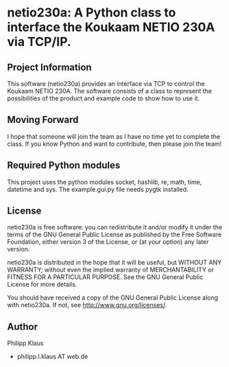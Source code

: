 # netio230a: A Python class to interface the Koukaam NETIO 230A via TCP/IP.

## Project Information

This software (netio230a) provides an interface via TCP to control 
the Koukaam NETIO 230A.
The software consists of a class to represent the possibilities of 
the product and example code to show how to use it.

## Moving Forward

I hope that someone will join the team as I have no time yet to complete
the class. If you know Python and want to contribute, then please join the team!

## Required Python modules

This project uses the python modules socket, hashlib, re, math, time, datetime and sys.
The example.gui.py file needs pygtk installed.

## License

   netio230a is free software: you can redistribute it and/or modify
   it under the terms of the GNU General Public License as published by
   the Free Software Foundation, either version 3 of the License, or
   (at your option) any later version.

   netio230a is distributed in the hope that it will be useful,
   but WITHOUT ANY WARRANTY; without even the implied warranty of
   MERCHANTABILITY or FITNESS FOR A PARTICULAR PURPOSE.  See the
   GNU General Public License for more details.

   You should have received a copy of the GNU General Public License
   along with netio230a.  If not, see <http://www.gnu.org/licenses/>.

## Author

Philipp Klaus 

* philipp.l.klaus AT web.de


